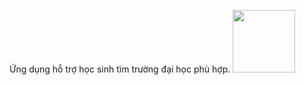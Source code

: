 Ứng dụng hỗ trợ học sinh tìm trường đại học phù hợp.
<img src="https://firebasestorage.googleapis.com/v0/b/university-d001d.appspot.com/o/Screenshot_1622309688.png?alt=media&token=a8098ea1-afc9-4b8c-b04f-4eb5091b0af6e" width="100" height="100">
